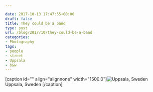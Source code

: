 ```yaml
---

date: 2017-10-13 17:47:55+00:00
draft: false
title: They could be a band
type: post
url: /blog/2017/10/they-could-be-a-band
categories:
- Photography
tags:
- people
- street
- Uppsala
- b&w
---
```


[caption id="" align="alignnone" width="1500.0"]![ Uppsala, Sweden ](/images/2017-10-13-201710they-could-be-a-band/1.+20120621-R0010495.jpg)
 Uppsala, Sweden [/caption]
